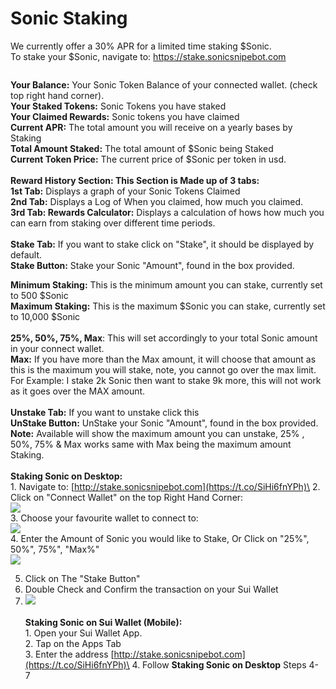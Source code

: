# Sonic Staking

We currently offer a 30% APR for a limited time staking $Sonic. \
To stake your $Sonic, navigate to: [https://stake.sonicsnipebot.com ](https://stake.sonicsnipebot.com)

<figure><img src="../.gitbook/assets/Screenshot 2025-02-10 at 11.23.52 am.png" alt=""><figcaption></figcaption></figure>

**Your Balance:** Your Sonic Token Balance of your connected wallet. (check top right hand corner).\
**Your Staked Tokens:** Sonic Tokens you have staked\
**Your Claimed Rewards:** Sonic tokens you have claimed \
**Current APR:** The total amount you will receive on a yearly bases by Staking\
**Total Amount Staked:** The total amount of $Sonic being Staked\
**Current Token Price:** The current price of $Sonic per token in usd.\
\
**Reward History Section: This Section is Made up of 3 tabs:** \
**1st Tab:** Displays a graph of your Sonic Tokens Claimed\
**2nd Tab:** Displays a Log of When you claimed, how much you claimed.\
**3rd Tab: Rewards Calculator:** Displays a calculation of hows how much you can earn from staking over different time periods.\
\
**Stake Tab:** If you want to stake click on "Stake", it should be displayed by default.\
**Stake Button:**  Stake your Sonic "Amount", found in the box provided.

**Minimum Staking:** This is the minimum amount you can stake, currently set to 500 $Sonic\
**Maximum Staking:** This is the maximum $Sonic you can stake, currently set to 10,000 $Sonic\
\
**25%, 50%, 75%, Max**: This will set accordingly to your total Sonic amount in your connect wallet. \
**Max:** If you have more than the Max amount, it will choose that amount as this is the maximum you will stake, note, you cannot go over the max limit.\
For Example: I stake 2k Sonic then want to stake 9k more, this will not work as it goes over the MAX amount.\
\
**Unstake Tab:** If you want to unstake click this\
**UnStake Button:**  UnStake your Sonic "Amount", found in the box provided. \
**Note:** Available will show the maximum amount you can unstake, 25% , 50%, 75% & Max works same with Max being the maximum amount Staking.\
\
**Staking Sonic on Desktop:**\
1\. Navigate to: [http://stake.sonicsnipebot.com](https://t.co/SiHi6fnYPh)\
2\. Click on "Connect Wallet" on the top Right Hand Corner:\
![](<../.gitbook/assets/Screenshot 2025-02-10 at 11.30.01 am.png>)\
3\. Choose your favourite wallet to connect to:\
![](<../.gitbook/assets/Screenshot 2025-02-10 at 11.28.52 am.png>)\
4\. Enter the Amount of Sonic you would like to Stake, Or Click on "25%", 50%", 75%", "Max%"\
![](<../.gitbook/assets/Screenshot 2025-02-10 at 11.35.19 am.png>)

5. Click on The "Stake Button"
6. Double Check and Confirm the transaction on your Sui Wallet
7. ![](<../.gitbook/assets/Screenshot 2025-02-10 at 11.36.05 am.png>)\
   \
   **Staking Sonic on Sui Wallet (Mobile):**\
   1\. Open your Sui Wallet App.\
   2\. Tap on the Apps Tab\
   3\. Enter the address [http://stake.sonicsnipebot.com](https://t.co/SiHi6fnYPh)\
   4\. Follow **Staking Sonic on Desktop** Steps 4- 7
